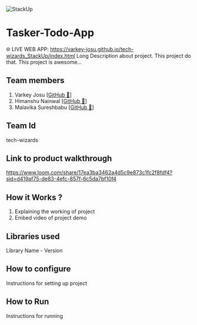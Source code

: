 ![StackUp](https://tinkerhub.frappe.cloud/files/stackup%20banner.jpeg)
# Tasker-Todo-App
🌐 LIVE WEB APP: https://varkey-josu.github.io/tech-wizards_StackUp/index.html
Long Description about project. This project do that. This project is awesome...
## Team members
1. Varkey Josu [<a href="https://github.com/Varkey-Josu">GitHub 🔗</a>]
2. Himanshu Nainwal [<a href="https://github.com/nainwal09">GitHub 🔗</a>]
3. Malavika Sureshbabu [<a href="https://github.com/Malavikaasureshh">GitHub 🔗</a>]
## Team Id
tech-wizards
## Link to product walkthrough
https://www.loom.com/share/17ea3ba3462a4d5c9e873c1fc2f8fdf4?sid=d419af75-de83-4efc-857f-6c5da7bf10f4
## How it Works ?
1. Explaining the working of project
2. Embed video of project demo
## Libraries used
Library Name - Version
## How to configure
Instructions for setting up project
## How to Run
Instructions for running
